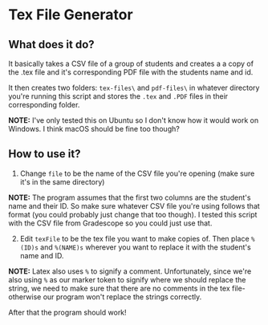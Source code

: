 # Tex File Generator

## What does it do?
It basically takes a CSV file of a group of students and creates a a copy of
the .tex file and it's corresponding PDF file with the students name and id.

It then creates two folders: `tex-files\` and `pdf-files\` in whatever
directory you're running this script and stores the `.tex` and `.PDF` files
in their corresponding folder. 

**NOTE:** I've only tested this on Ubuntu so I don't know how it would work
on Windows. I think macOS should be fine too though?

## How to use it?
1. Change `file` to be the name of the CSV file you're opening (make sure it's in the same
directory)

**NOTE:** The program assumes that the first two columns are the student's name and
their ID. So make sure whatever CSV file you're using follows that format
(you could probably just change that too though). I tested this script with the CSV
file from Gradescope so you could just use that.

2. Edit `texFile` to be the tex file you want to make copies of.
Then place `%(ID)s` and `%(NAME)s` wherever you want to replace it with the student's name
and ID.

**NOTE:** Latex also uses `%` to signify a comment. Unfortunately, since we're also using
`%` as our marker token to signify where we should replace the string,
we need to make sure that there are no comments in the tex file-
otherwise our program won't replace the strings correctly.

After that the program should work!



